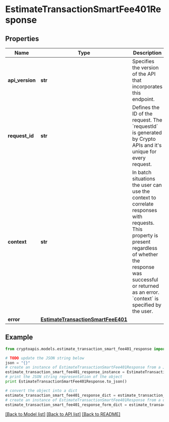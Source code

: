 # EstimateTransactionSmartFee401Response


## Properties
Name | Type | Description | Notes
------------ | ------------- | ------------- | -------------
**api_version** | **str** | Specifies the version of the API that incorporates this endpoint. | 
**request_id** | **str** | Defines the ID of the request. The &#x60;requestId&#x60; is generated by Crypto APIs and it&#39;s unique for every request. | 
**context** | **str** | In batch situations the user can use the context to correlate responses with requests. This property is present regardless of whether the response was successful or returned as an error. &#x60;context&#x60; is specified by the user. | [optional] 
**error** | [**EstimateTransactionSmartFeeE401**](EstimateTransactionSmartFeeE401.md) |  | 

## Example

```python
from cryptoapis.models.estimate_transaction_smart_fee401_response import EstimateTransactionSmartFee401Response

# TODO update the JSON string below
json = "{}"
# create an instance of EstimateTransactionSmartFee401Response from a JSON string
estimate_transaction_smart_fee401_response_instance = EstimateTransactionSmartFee401Response.from_json(json)
# print the JSON string representation of the object
print EstimateTransactionSmartFee401Response.to_json()

# convert the object into a dict
estimate_transaction_smart_fee401_response_dict = estimate_transaction_smart_fee401_response_instance.to_dict()
# create an instance of EstimateTransactionSmartFee401Response from a dict
estimate_transaction_smart_fee401_response_form_dict = estimate_transaction_smart_fee401_response.from_dict(estimate_transaction_smart_fee401_response_dict)
```
[[Back to Model list]](../README.md#documentation-for-models) [[Back to API list]](../README.md#documentation-for-api-endpoints) [[Back to README]](../README.md)


